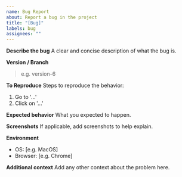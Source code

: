 ```yaml
---
name: Bug Report
about: Report a bug in the project
title: "[Bug]"
labels: bug
assignees: ""
---
```


**Describe the bug**
A clear and concise description of what the bug is.

**Version / Branch**

> e.g. version-6

**To Reproduce**
Steps to reproduce the behavior:

1. Go to '...'
2. Click on '...'

**Expected behavior**
What you expected to happen.

**Screenshots**
If applicable, add screenshots to help explain.

**Environment**

- OS: [e.g. MacOS]
- Browser: [e.g. Chrome]

**Additional context**
Add any other context about the problem here.
